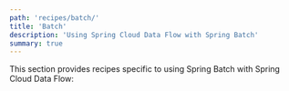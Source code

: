```yaml
---
path: 'recipes/batch/'
title: 'Batch'
description: 'Using Spring Cloud Data Flow with Spring Batch'
summary: true
---
```


This section provides recipes specific to using Spring Batch with Spring Cloud Data Flow:
